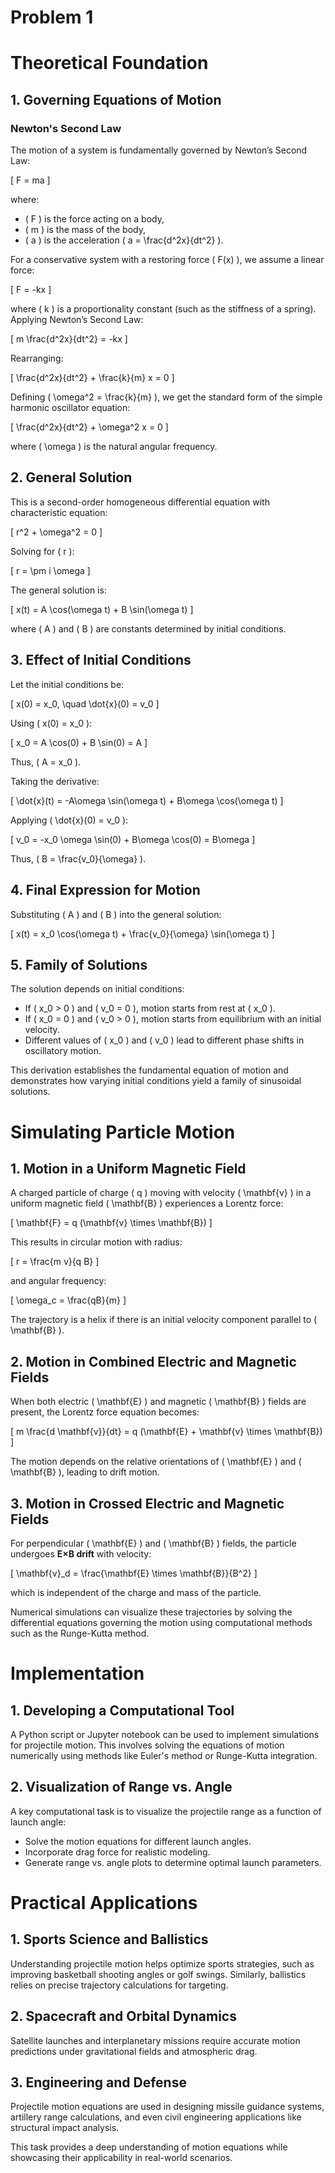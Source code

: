 # Problem 1
# Theoretical Foundation

## 1. Governing Equations of Motion

### Newton's Second Law
The motion of a system is fundamentally governed by Newton’s Second Law:

\[ F = ma \]

where:
- \( F \) is the force acting on a body,
- \( m \) is the mass of the body,
- \( a \) is the acceleration \( a = \frac{d^2x}{dt^2} \).

For a conservative system with a restoring force \( F(x) \), we assume a linear force:

\[ F = -kx \]

where \( k \) is a proportionality constant (such as the stiffness of a spring). Applying Newton’s Second Law:

\[ m \frac{d^2x}{dt^2} = -kx \]

Rearranging:

\[ \frac{d^2x}{dt^2} + \frac{k}{m} x = 0 \]

Defining \( \omega^2 = \frac{k}{m} \), we get the standard form of the simple harmonic oscillator equation:

\[ \frac{d^2x}{dt^2} + \omega^2 x = 0 \]

where \( \omega \) is the natural angular frequency.

## 2. General Solution
This is a second-order homogeneous differential equation with characteristic equation:

\[ r^2 + \omega^2 = 0 \]

Solving for \( r \):

\[ r = \pm i \omega \]

The general solution is:

\[ x(t) = A \cos(\omega t) + B \sin(\omega t) \]

where \( A \) and \( B \) are constants determined by initial conditions.

## 3. Effect of Initial Conditions
Let the initial conditions be:

\[ x(0) = x_0, \quad \dot{x}(0) = v_0 \]

Using \( x(0) = x_0 \):

\[ x_0 = A \cos(0) + B \sin(0) = A \]

Thus, \( A = x_0 \).

Taking the derivative:

\[ \dot{x}(t) = -A\omega \sin(\omega t) + B\omega \cos(\omega t) \]

Applying \( \dot{x}(0) = v_0 \):

\[ v_0 = -x_0 \omega \sin(0) + B\omega \cos(0) = B\omega \]

Thus, \( B = \frac{v_0}{\omega} \).

## 4. Final Expression for Motion
Substituting \( A \) and \( B \) into the general solution:

\[ x(t) = x_0 \cos(\omega t) + \frac{v_0}{\omega} \sin(\omega t) \]

## 5. Family of Solutions
The solution depends on initial conditions:
- If \( x_0 > 0 \) and \( v_0 = 0 \), motion starts from rest at \( x_0 \).
- If \( x_0 = 0 \) and \( v_0 > 0 \), motion starts from equilibrium with an initial velocity.
- Different values of \( x_0 \) and \( v_0 \) lead to different phase shifts in oscillatory motion.

This derivation establishes the fundamental equation of motion and demonstrates how varying initial conditions yield a family of sinusoidal solutions.

# Simulating Particle Motion

## 1. Motion in a Uniform Magnetic Field
A charged particle of charge \( q \) moving with velocity \( \mathbf{v} \) in a uniform magnetic field \( \mathbf{B} \) experiences a Lorentz force:

\[ \mathbf{F} = q (\mathbf{v} \times \mathbf{B}) \]

This results in circular motion with radius:

\[ r = \frac{m v}{q B} \]

and angular frequency:

\[ \omega_c = \frac{qB}{m} \]

The trajectory is a helix if there is an initial velocity component parallel to \( \mathbf{B} \).

## 2. Motion in Combined Electric and Magnetic Fields
When both electric \( \mathbf{E} \) and magnetic \( \mathbf{B} \) fields are present, the Lorentz force equation becomes:

\[ m \frac{d \mathbf{v}}{dt} = q (\mathbf{E} + \mathbf{v} \times \mathbf{B}) \]

The motion depends on the relative orientations of \( \mathbf{E} \) and \( \mathbf{B} \), leading to drift motion.

## 3. Motion in Crossed Electric and Magnetic Fields
For perpendicular \( \mathbf{E} \) and \( \mathbf{B} \) fields, the particle undergoes **E×B drift** with velocity:

\[ \mathbf{v}_d = \frac{\mathbf{E} \times \mathbf{B}}{B^2} \]

which is independent of the charge and mass of the particle.

Numerical simulations can visualize these trajectories by solving the differential equations governing the motion using computational methods such as the Runge-Kutta method.

# Implementation

## 1. Developing a Computational Tool
A Python script or Jupyter notebook can be used to implement simulations for projectile motion. This involves solving the equations of motion numerically using methods like Euler's method or Runge-Kutta integration.

## 2. Visualization of Range vs. Angle
A key computational task is to visualize the projectile range as a function of launch angle:
- Solve the motion equations for different launch angles.
- Incorporate drag force for realistic modeling.
- Generate range vs. angle plots to determine optimal launch parameters.


# Practical Applications

## 1. Sports Science and Ballistics
Understanding projectile motion helps optimize sports strategies, such as improving basketball shooting angles or golf swings. Similarly, ballistics relies on precise trajectory calculations for targeting.

## 2. Spacecraft and Orbital Dynamics
Satellite launches and interplanetary missions require accurate motion predictions under gravitational fields and atmospheric drag.

## 3. Engineering and Defense
Projectile motion equations are used in designing missile guidance systems, artillery range calculations, and even civil engineering applications like structural impact analysis.

This task provides a deep understanding of motion equations while showcasing their applicability in real-world scenarios.
